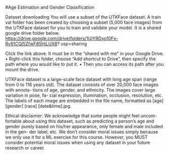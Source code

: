#Age Estimation and Gender Classification

Dataset downloading
You will use a subset of the UTKFace dataset. 
A train val folder has been created by choosing a subset (5,000 face images) from the UTKFace dataset for you to train and validate your model.
It is a shared google drive folder below.
https://drive.google.com/drive/folders/1UjYRDyo10Fx-Rv91CQl5ZfwF85HiLUX8? usp=sharing

Click the link above. It must be in the “shared with me” in your Google Drive.
• Right-click this folder, choose “Add shortcut to Drive”, then specify the path where you would like to put it.
• Then you can access its path after you mount the drive.

UTKFace dataset is a large-scale face dataset with long age span (range from
0 to 116 years old). The dataset consists of over 20,000 face images with annota-
tions of age, gender, and ethnicity. The images cover large variation in pose, fa-
cial expression, illumination, occlusion, resolution, etc. The labels of each image
are embedded in the file name, formatted as [age] [gender] [race] [date&time].jpg.

Ethical disclaimer: 
We acknowledge that some people might feel uncom- fortable about using this dataset, such as predicting a person’s age and gender purely based on his/her appearance, only female and male included in the gen- der label, etc. 
We don’t consider moral issues simply because we only use it for a ML exercise for this course. 
However, you MUST consider potential moral issues when using any dataset in your future research or career.
